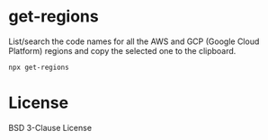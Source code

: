 # get-regions

List/search the code names for all the AWS and GCP (Google Cloud Platform) regions and copy the selected one to the clipboard.

```
npx get-regions
```

# License

BSD 3-Clause License